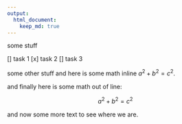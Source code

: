 ```yaml
---
output: 
  html_document:
    keep_md: true
---
```


<!-- automatically generated by rmarkdown::render()... don't edit this file go file the README.Rmd file -->

some stuff

[] task 1
[x] task 2
[] task 3

some other stuff and here is some math inline $a^2 + b^2 = c^2$.

and finally here is some math out of line:

```math
a^2 +
b^2 =
c^2
```

and now some more text to see where we are.
